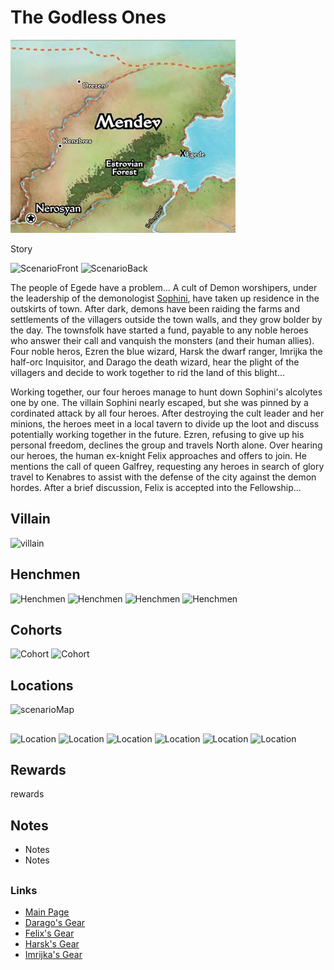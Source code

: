 # The Godless Ones

![BigMap](../maps/IntoTheWorldwound1.png)

Story

<img src="https://github.com/barry4356/PACG_Cards/blob/main/WoTR/Scenarios/scenario.png" alt="ScenarioFront" width="100"/> <img src="https://github.com/barry4356/PACG_Cards/blob/main/WoTR/Scenarios/scenario.png" alt="ScenarioBack" width="100"/>

The people of Egede have a problem... A cult of Demon worshipers, under the leadership of the demonologist [Sophini](../sophini.md), have taken up residence in the outskirts of town. After dark, demons have been raiding the farms and settlements of the villagers outside the town walls, and they grow bolder by the day.
The townsfolk have started a fund, payable to any noble heroes who answer their call and vanquish the monsters (and their human allies).
Four noble heros, Ezren the blue wizard, Harsk the dwarf ranger, Imrijka the half-orc Inquisitor, and Darago the death wizard, hear the plight of the villagers and decide to work together to rid the land of this blight...

Working together, our four heroes manage to hunt down Sophini's alcolytes one by one. The villain Sophini nearly escaped, but she was pinned by a cordinated attack by all four heroes. After destroying the cult leader and her minions, the heroes meet in a local tavern to divide up the loot and discuss potentially working together in the future. Ezren, refusing to give up his personal freedom, declines the group and travels North alone. Over hearing our heroes, the human ex-knight Felix approaches and offers to join. He mentions the call of queen Galfrey, requesting any heroes in search of glory travel to Kenabres to assist with the defense of the city against the demon hordes. After a brief discussion, Felix is accepted into the Fellowship...


## Villain
<img src="https://github.com/barry4356/PACG_Cards/blob/main/WoTR/Villains/villain.png" alt="villain" width="100"/>

## Henchmen
<img src="https://github.com/barry4356/PACG_Cards/blob/main/WoTR/Henchmen/Henchmen.png" alt="Henchmen" width="100"/> <img src="https://github.com/barry4356/PACG_Cards/blob/main/WoTR/Henchmen/Henchmen.png" alt="Henchmen" width="100"/> <img src="https://github.com/barry4356/PACG_Cards/blob/main/WoTR/Henchmen/Henchmen.png" alt="Henchmen" width="100"/> <img src="https://github.com/barry4356/PACG_Cards/blob/main/WoTR/Henchmen/Henchmen.png" alt="Henchmen" width="100"/>

## Cohorts
<img src="https://github.com/barry4356/PACG_Cards/blob/main/WoTR/Cohorts/Cohort.png" alt="Cohort" width="100"/> <img src="https://github.com/barry4356/PACG_Cards/blob/main/WoTR/Cohorts/Cohort.png" alt="Cohort" width="100"/>
 
## Locations

![scenarioMap](scenarioMap.jpg)

##

<img src="https://github.com/barry4356/PACG_Cards/blob/main/WoTR/Locations/Location.png" alt="Location" width="100"/> <img src="https://github.com/barry4356/PACG_Cards/blob/main/WoTR/Locations/Location.png" alt="Location" width="100"/> <img src="https://github.com/barry4356/PACG_Cards/blob/main/WoTR/Locations/Location.png" alt="Location" width="100"/> <img src="https://github.com/barry4356/PACG_Cards/blob/main/WoTR/Locations/Location.png" alt="Location" width="100"/> <img src="https://github.com/barry4356/PACG_Cards/blob/main/WoTR/Locations/Location.png" alt="Location" width="100"/> <img src="https://github.com/barry4356/PACG_Cards/blob/main/WoTR/Locations/Location.png" alt="Location" width="100"/>

## Rewards

rewards

## Notes
- Notes
- Notes

##
### Links
- [Main Page](main.md#wrath-of-the-righteous)
- [Darago's Gear](../c1/darago_equipment.md#daragos-equipment)
- [Felix's Gear](../c1/felix_equipment.md#felixs-equipment)
- [Harsk's Gear](../c1/harsk_equipment.md#harsks-equipment)
- [Imrijka's Gear](../c1/Imrijka_equipment.md#imrijkas-equipment)
